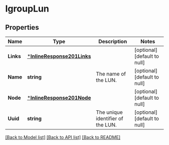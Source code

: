 # IgroupLun

## Properties
Name | Type | Description | Notes
------------ | ------------- | ------------- | -------------
**Links** | [***InlineResponse201Links**](inline_response_201__links.md) |  | [optional] [default to null]
**Name** | **string** | The name of the LUN.  | [optional] [default to null]
**Node** | [***InlineResponse201Node**](inline_response_201_node.md) |  | [optional] [default to null]
**Uuid** | **string** | The unique identifier of the LUN.  | [optional] [default to null]

[[Back to Model list]](../README.md#documentation-for-models) [[Back to API list]](../README.md#documentation-for-api-endpoints) [[Back to README]](../README.md)


